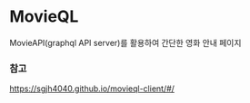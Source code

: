 # MovieQL

MovieAPI(graphql API server)를 활용하여 간단한 영화 안내 페이지


### 참고
https://sgjh4040.github.io/movieql-client/#/